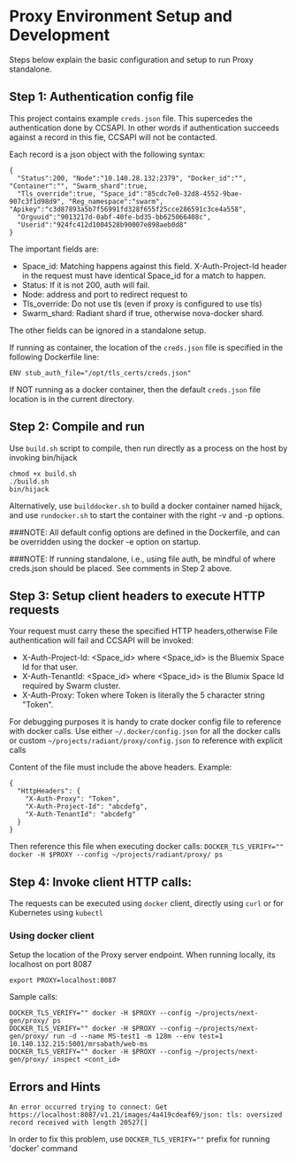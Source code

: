 # Proxy Environment Setup and Development
Steps below explain the basic configuration and setup to run Proxy standalone.


## Step 1: Authentication config file

This project contains example `creds.json` file. This supercedes the authentication done by CCSAPI.
In other words if authentication succeeds against a record in this fie, CCSAPI will not be contacted.

Each record is a json object with the following syntax:
```
{
  "Status":200, "Node":"10.140.28.132:2379", "Docker_id":"", "Container":"", "Swarm_shard":true,
  "Tls_override":true, "Space_id":"85cdc7e0-32d8-4552-9bae-907c3f1d98d9", "Reg_namespace":"swarm", "Apikey":"c3d87893a5b7f56991fd328f655f25cce286591c3ce4a558",
  "Orguuid":"9013217d-0abf-40fe-bd35-bb625066408c",
  "Userid":"924fc412d1004528b90007e898aeb0d8"
}
```

The important fields are:
- Space_id: Matching happens against this field. X-Auth-Project-Id header in the request must have identical Space_id for a match to happen.
- Status: If it is not 200, auth will fail.
- Node: address and port to redirect request to
- Tls_override: Do not use tls (even if proxy is configured to use tls)
- Swarm_shard: Radiant shard if true, otherwise nova-docker shard.

The other fields can be ignored in a standalone setup.

If running as container, the location of the `creds.json` file is specified in the following Dockerfile line:
```
ENV stub_auth_file="/opt/tls_certs/creds.json"
```

If NOT running as a docker container, then the default `creds.json` file location is in the current directory.

## Step 2: Compile  and run
Use `build.sh` script to compile, then run directly as a process on the host by invoking bin/hijack
```
chmod +x build.sh
./build.sh
bin/hijack
```

Alternatively, use `builddocker.sh` to build a docker container named hijack, and use
`rundocker.sh` to start the container with the right -v and -p options.

###NOTE: All default config options are defined in the Dockerfile, and can be overridden using the docker -e option on startup.

###NOTE: If running standalone, i.e., using file auth, be mindful of where creds.json should be placed. See comments in Step 2 above.

## Step 3: Setup client headers to execute HTTP requests
Your request must carry these the specified HTTP headers,otherwise File
authentication will fail and CCSAPI will be invoked:
- X-Auth-Project-Id: <Space_id>
where <Space_id> is the Bluemix Space Id for that user.
- X-Auth-TenantId: <Space_id>
where <Space_id> is the Blumix Space Id required by Swarm cluster.
- X-Auth-Proxy: Token
where Token is literally the 5 character string "Token".

For debugging purposes it is handy to crate docker config file to reference with
docker calls. Use either `~/.docker/config.json` for all the docker calls or
custom `~/projects/radiant/proxy/config.json` to reference with explicit calls

Content of the file must include the above headers.
Example:
```
{
  "HttpHeaders": {
    "X-Auth-Proxy": "Token",
    "X-Auth-Project-Id": "abcdefg",
    "X-Auth-TenantId": "abcdefg"
  }
}
```
Then reference this file when executing docker calls:
`DOCKER_TLS_VERIFY=""  docker -H $PROXY --config ~/projects/radiant/proxy/ ps`


## Step 4: Invoke client HTTP calls:
The requests can be executed using `docker` client, directly using `curl` or
for Kubernetes using `kubectl`

### Using docker client
Setup the location of the Proxy server endpoint. When running locally, its localhost
on port 8087

```
export PROXY=localhost:8087
```
Sample calls:
```
DOCKER_TLS_VERIFY="" docker -H $PROXY --config ~/projects/next-gen/proxy/ ps
DOCKER_TLS_VERIFY="" docker -H $PROXY --config ~/projects/next-gen/proxy/ run -d --name MS-test1 -m 128m --env test=1 10.140.132.215:5001/mrsabath/web-ms 
DOCKER_TLS_VERIFY="" docker -H $PROXY --config ~/projects/next-gen/proxy/ inspect <cont_id>
```


## Errors and Hints

`An error occurred trying to connect: Get https://localhost:8087/v1.21/images/4a419cdeaf69/json: tls: oversized record received with length 20527[]`

In order to fix this problem, use `DOCKER_TLS_VERIFY=""` prefix for running 'docker' command
